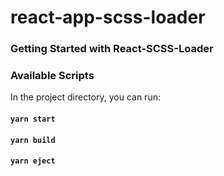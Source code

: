 # react-app-scss-loader 

### Getting Started with React-SCSS-Loader

### Available Scripts

In the project directory, you can run:
#### `yarn start`

#### `yarn build`

#### `yarn eject`
